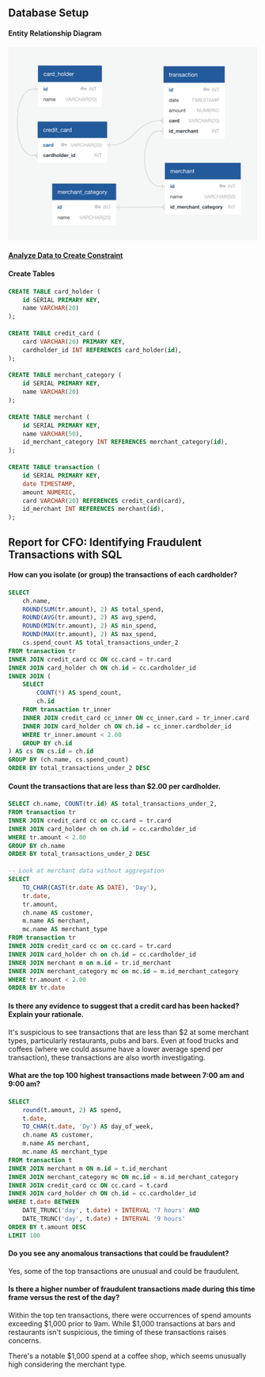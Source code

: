 ## Database Setup

#### Entity Relationship Diagram
![Entity Relationship Diagram](./ERD.png)


#### [Analyze Data to Create Constraint](./analyze_raw_data.ipynb)

#### Create Tables
```sql
CREATE TABLE card_holder (
    id SERIAL PRIMARY KEY,
    name VARCHAR(20)
);

CREATE TABLE credit_card (
    card VARCHAR(20) PRIMARY KEY,
    cardholder_id INT REFERENCES card_holder(id),
);

CREATE TABLE merchant_category (
    id SERIAL PRIMARY KEY,
    name VARCHAR(20)
);

CREATE TABLE merchant (
    id SERIAL PRIMARY KEY,
    name VARCHAR(50),
    id_merchant_category INT REFERENCES merchant_category(id),
);

CREATE TABLE transaction (
    id SERIAL PRIMARY KEY,
    date TIMESTAMP,
    amount NUMERIC,
    card VARCHAR(20) REFERENCES credit_card(card),
    id_merchant INT REFERENCES merchant(id),
);
```

## Report for CFO: Identifying Fraudulent Transactions with SQL

#### How can you isolate (or group) the transactions of each cardholder?

```sql
SELECT
    ch.name, 
    ROUND(SUM(tr.amount), 2) AS total_spend,
    ROUND(AVG(tr.amount), 2) AS avg_spend,
    ROUND(MIN(tr.amount), 2) AS min_spend,
    ROUND(MAX(tr.amount), 2) AS max_spend,
    cs.spend_count AS total_transactions_under_2
FROM transaction tr
INNER JOIN credit_card cc ON cc.card = tr.card
INNER JOIN card_holder ch ON ch.id = cc.cardholder_id
INNER JOIN (
    SELECT 
        COUNT(*) AS spend_count, 
        ch.id 
    FROM transaction tr_inner
    INNER JOIN credit_card cc_inner ON cc_inner.card = tr_inner.card
    INNER JOIN card_holder ch ON ch.id = cc_inner.cardholder_id
    WHERE tr_inner.amount < 2.00
    GROUP BY ch.id
) AS cs ON cs.id = ch.id
GROUP BY (ch.name, cs.spend_count)
ORDER BY total_transactions_under_2 DESC
```

#### Count the transactions that are less than $2.00 per cardholder.

```sql
SELECT ch.name, COUNT(tr.id) AS total_transactions_under_2,
FROM transaction tr
INNER JOIN credit_card cc on cc.card = tr.card
INNER JOIN card_holder ch on ch.id = cc.cardholder_id
WHERE tr.amount < 2.00
GROUP BY ch.name
ORDER BY total_transactions_under_2 DESC

-- Look at merchant data without aggregation
SELECT 
    TO_CHAR(CAST(tr.date AS DATE), 'Day'),
    tr.date, 
    tr.amount, 
    ch.name AS customer, 
    m.name AS merchant, 
    mc.name AS merchant_type
FROM transaction tr
INNER JOIN credit_card cc on cc.card = tr.card
INNER JOIN card_holder ch on ch.id = cc.cardholder_id
INNER JOIN merchant m on m.id = tr.id_merchant
INNER JOIN merchant_category mc on mc.id = m.id_merchant_category
WHERE tr.amount < 2.00
ORDER BY tr.date
```

#### Is there any evidence to suggest that a credit card has been hacked? Explain your rationale.

It's suspicious to see transactions that are less than $2 at some merchant types, particularly restaurants, pubs and bars. Even at food trucks and coffees (where we could assume have a lower average spend per transaction), these transactions are also worth investigating.

#### What are the top 100 highest transactions made between 7:00 am and 9:00 am?

```sql
SELECT 
    round(t.amount, 2) AS spend, 
    t.date, 
    TO_CHAR(t.date, 'Dy') AS day_of_week,
    ch.name AS customer,
    m.name AS merchant, 
    mc.name AS merchant_type 
FROM transaction t
INNER JOIN merchant m ON m.id = t.id_merchant
INNER JOIN merchant_category mc ON mc.id = m.id_merchant_category
INNER JOIN credit_card cc ON cc.card = t.card
INNER JOIN card_holder ch ON ch.id = cc.cardholder_id
WHERE t.date BETWEEN
    DATE_TRUNC('day', t.date) + INTERVAL '7 hours' AND
    DATE_TRUNC('day', t.date) + INTERVAL '9 hours'
ORDER BY t.amount DESC
LIMIT 100
```

#### Do you see any anomalous transactions that could be fraudulent?

Yes, some of the top transactions are unusual and could be fraudulent. 

#### Is there a higher number of fraudulent transactions made during this time frame versus the rest of the day?

Within the top ten transactions, there were occurrences of spend amounts exceeding $1,000 prior to 9am. While $1,000 transactions at bars and restaurants isn't suspicious, the timing of these transactions raises concerns.

There's a notable $1,000 spend at a coffee shop, which seems unusually high considering the merchant type.
